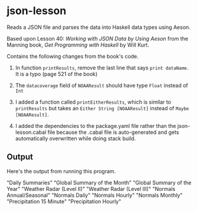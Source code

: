 # json-lesson

Reads a JSON file and parses the data into Haskell data types using Aeson.

Based upon Lesson 40: _Working with JSON Data by Using Aeson_ from the Manning book,
_Get Programming with Haskell_ by Will Kurt.

Contains the following changes from the book's code.

1. In function `printResults`, remove the last line that says `print dataName`.
   It is a typo (page 521 of the book)

1. The `datacoverage` field of `NOAAResult` should have type `Float` instead of `Int`

1. I added a function called `printEitherResults`, which is similar to `printResults`
   but takes an `Either String [NOAAResult]` instead of `Maybe [NOAAResult]`.

1. I added the dependencies to the package.yaml file rather than the
json-lesson.cabal file because the .cabal file is auto-generated and gets
automatically overwritten while doing stack build.

## Output

Here's the output from running this program.

"Daily Summaries"
"Global Summary of the Month"
"Global Summary of the Year"
"Weather Radar (Level II)"
"Weather Radar (Level III)"
"Normals Annual/Seasonal"
"Normals Daily"
"Normals Hourly"
"Normals Monthly"
"Precipitation 15 Minute"
"Precipitation Hourly"
